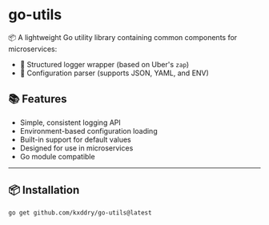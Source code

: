 # go-utils

📦 A lightweight Go utility library containing common components for microservices:
- 🔧 Structured logger wrapper (based on Uber's `zap`)
- 📄 Configuration parser (supports JSON, YAML, and ENV)

## 📚 Features

- Simple, consistent logging API
- Environment-based configuration loading
- Built-in support for default values
- Designed for use in microservices
- Go module compatible

---

## 📦 Installation

```bash
go get github.com/kxddry/go-utils@latest
